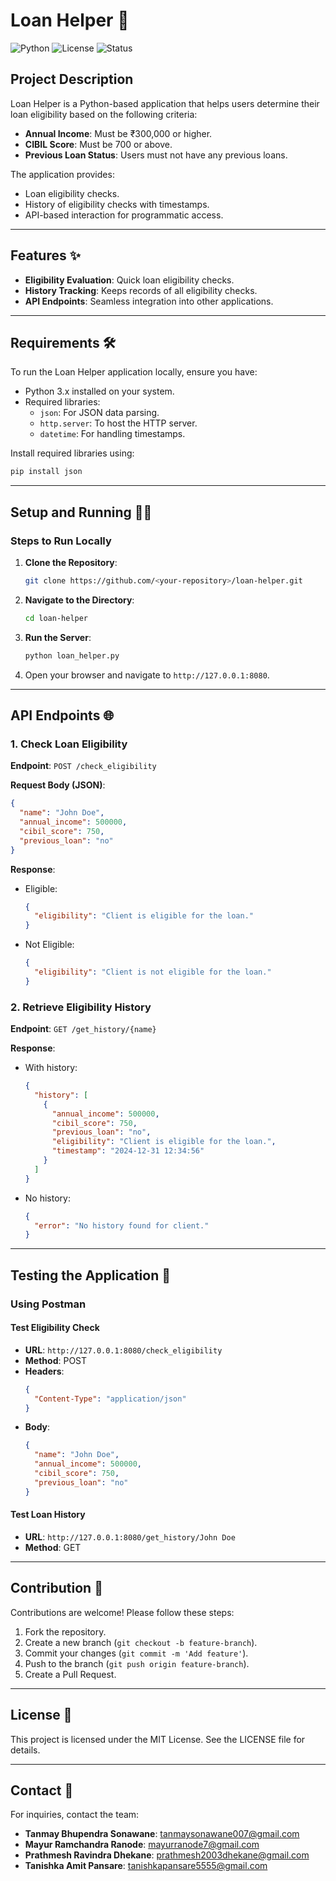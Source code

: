 # Loan Helper 💸

![Python](https://img.shields.io/badge/Python-3.12.3-blue?style=for-the-badge)
![License](https://img.shields.io/badge/License-MIT-green?style=for-the-badge)
![Status](https://img.shields.io/badge/Status-Active-brightgreen?style=for-the-badge)

## Project Description
Loan Helper is a Python-based application that helps users determine their loan eligibility based on the following criteria:
- **Annual Income**: Must be ₹300,000 or higher.
- **CIBIL Score**: Must be 700 or above.
- **Previous Loan Status**: Users must not have any previous loans.

The application provides:
- Loan eligibility checks.
- History of eligibility checks with timestamps.
- API-based interaction for programmatic access.

---

## Features ✨
- **Eligibility Evaluation**: Quick loan eligibility checks.
- **History Tracking**: Keeps records of all eligibility checks.
- **API Endpoints**: Seamless integration into other applications.

---

## Requirements 🛠️
To run the Loan Helper application locally, ensure you have:
- Python 3.x installed on your system.
- Required libraries:
  - `json`: For JSON data parsing.
  - `http.server`: To host the HTTP server.
  - `datetime`: For handling timestamps.

Install required libraries using:
```bash
pip install json
```

---

## Setup and Running 🏃‍♂️
### Steps to Run Locally
1. **Clone the Repository**:
   ```bash
   git clone https://github.com/<your-repository>/loan-helper.git
   ```

2. **Navigate to the Directory**:
   ```bash
   cd loan-helper
   ```

3. **Run the Server**:
   ```bash
   python loan_helper.py
   ```

4. Open your browser and navigate to `http://127.0.0.1:8080`.

---

## API Endpoints 🌐
### 1. Check Loan Eligibility
**Endpoint**: `POST /check_eligibility`

**Request Body (JSON)**:
```json
{
  "name": "John Doe",
  "annual_income": 500000,
  "cibil_score": 750,
  "previous_loan": "no"
}
```

**Response**:
- Eligible:
  ```json
  {
    "eligibility": "Client is eligible for the loan."
  }
  ```
- Not Eligible:
  ```json
  {
    "eligibility": "Client is not eligible for the loan."
  }
  ```

### 2. Retrieve Eligibility History
**Endpoint**: `GET /get_history/{name}`

**Response**:
- With history:
  ```json
  {
    "history": [
      {
        "annual_income": 500000,
        "cibil_score": 750,
        "previous_loan": "no",
        "eligibility": "Client is eligible for the loan.",
        "timestamp": "2024-12-31 12:34:56"
      }
    ]
  }
  ```
- No history:
  ```json
  {
    "error": "No history found for client."
  }
  ```

---

## Testing the Application 🧪
### Using Postman
#### Test Eligibility Check
- **URL**: `http://127.0.0.1:8080/check_eligibility`
- **Method**: POST
- **Headers**:
  ```json
  {
    "Content-Type": "application/json"
  }
  ```
- **Body**:
  ```json
  {
    "name": "John Doe",
    "annual_income": 500000,
    "cibil_score": 750,
    "previous_loan": "no"
  }
  ```

#### Test Loan History
- **URL**: `http://127.0.0.1:8080/get_history/John Doe`
- **Method**: GET

---

## Contribution 🤝
Contributions are welcome! Please follow these steps:
1. Fork the repository.
2. Create a new branch (`git checkout -b feature-branch`).
3. Commit your changes (`git commit -m 'Add feature'`).
4. Push to the branch (`git push origin feature-branch`).
5. Create a Pull Request.

---

## License 📜
This project is licensed under the MIT License. See the LICENSE file for details.

---

## Contact 📧
For inquiries, contact the team:
- **Tanmay Bhupendra Sonawane**: [tanmaysonawane007@gmail.com](mailto:tanmaysonawane007@gmail.com)
- **Mayur Ramchandra Ranode**: [mayurranode7@gmail.com](mailto:mayurranode7@gmail.com)
- **Prathmesh Ravindra Dhekane**: [prathmesh2003dhekane@gmail.com](mailto:prathmesh2003dhekane@gmail.com)
- **Tanishka Amit Pansare**: [tanishkapansare5555@gmail.com](mailto:tanishkapansare5555@gmail.com)

